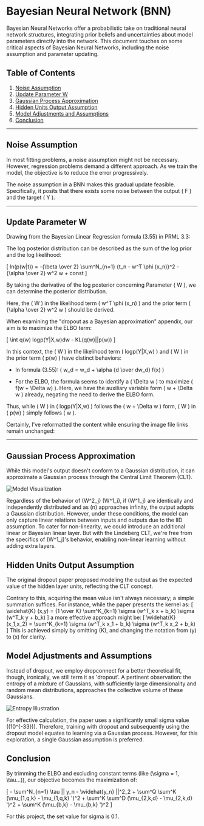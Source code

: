 
# Bayesian Neural Network (BNN)

Bayesian Neural Networks offer a probabilistic take on traditional neural network structures, integrating prior beliefs and uncertainties about model parameters directly into the network. This document touches on some critical aspects of Bayesian Neural Networks, including the noise assumption and parameter updating.

## Table of Contents
1. [Noise Assumption](#noise-assumption)
2. [Update Parameter W](#update-parameter-w)
1. [Gaussian Process Approximation](#introduction)
2. [Hidden Units Output Assumption](#hidden-units-output-assumption)
3. [Model Adjustments and Assumptions](#model-adjustments-and-assumptions)
4. [Conclusion](#conclusion)
---

## Noise Assumption

In most fitting problems, a noise assumption might not be necessary. However, regression problems demand a different approach. As we train the model, the objective is to reduce the error progressively.

The noise assumption in a BNN makes this gradual update feasible. Specifically, it posits that there exists some noise between the output \( F \) and the target \( Y \).

---

## Update Parameter W

Drawing from the Bayesian Linear Regression formula (3.55) in PRML 3.3:

The log posterior distribution can be described as the sum of the log prior and the log likelihood:

\[ ln(p(w|t)) = -{\beta \over 2} \sum^N_{n=1} {t_n - w^T \phi (x_n)}^2 - {\alpha \over 2} w^2 w + const \]

By taking the derivative of the log posterior concerning Parameter \( W \), we can determine the posterior distribution.

Here, the \( W \) in the likelihood term \( w^T \phi (x_n) \) and the prior term \( {\alpha \over 2} w^2 w \) should be derived.

When examining the "dropout as a Bayesian approximation" appendix, our aim is to maximize the ELBO term:

\[ \int q(w) logp(Y|X,w)dw - KL(q(w)||p(w)) \]

In this context, the \( W \) in the likelihood term \( logp(Y|X,w) \) and \( W \) in the prior term \( p(w) \) have distinct behaviors:

- In formula (3.55): \( w_d = w_d + \alpha {d \over dw_d} f(x) \)
  
- For the ELBO, the formula seems to identify a \( \Delta w \) to maximize \( f(w + \Delta w) \). Here, we have the auxiliary variable form \( w + \Delta w \) already, negating the need to derive the ELBO form.

Thus, while \( W \) in \( logp(Y|X,w) \) follows the \( w + \Delta w \) form, \( W \) in \( p(w) \) simply follows \( w \).

Certainly, I've reformatted the content while ensuring the image file links remain unchanged:

---


## Gaussian Process Approximation

While this model's output doesn't conform to a Gaussian distribution, it can approximate a Gaussian process through the Central Limit Theorem (CLT).

![Model Visualization](https://user-images.githubusercontent.com/24292848/172053919-81ed5d46-58ac-4c32-bbea-f8f7d90a0384.png)

Regardless of the behavior of \(W^2_j\) \(W^1_i\), if \(W^1_j\) are identically and independently distributed and as \(n\) approaches infinity, the output adopts a Gaussian distribution. However, under these conditions, the model can only capture linear relations between inputs and outputs due to the IID assumption. To cater for non-linearity, we could introduce an additional linear or Bayesian linear layer. But with the Lindeberg CLT, we're free from the specifics of \(W^1_j\)'s behavior, enabling non-linear learning without adding extra layers.

## Hidden Units Output Assumption

The original dropout paper proposed modeling the output as the expected value of the hidden layer units, reflecting the CLT concept.

Contrary to this, acquiring the mean value isn't always necessary; a simple summation suffices. For instance, while the paper presents the kernel as:
\[ \widehat{K} (x,y) = {1 \over K} \sum^K_{k=1} \sigma (w^T_k x + b_k) \sigma (w^T_k y + b_k) \]
a more effective approach might be:
\[ \widehat{K} (x_1,x_2) = \sum^K_{k=1} \sigma (w^T_k x_1 + b_k) \sigma (w^T_k x_2 + b_k) \]
This is achieved simply by omitting \(K\), and changing the notation from \(y\) to \(x\) for clarity.

## Model Adjustments and Assumptions

Instead of dropout, we employ dropconnect for a better theoretical fit, though, ironically, we still term it as 'dropout'. A pertinent observation: the entropy of a mixture of Gaussians, with sufficiently large dimensionality and random mean distributions, approaches the collective volume of these Gaussians.

![Entropy Illustration](https://user-images.githubusercontent.com/24292848/172194266-970c554a-c9fb-49aa-9f40-631a9e7ce684.jpeg)

For effective calculation, the paper uses a significantly small sigma value (\(10^{-33}\)). Therefore, training with dropout and subsequently using the dropout model equates to learning via a Gaussian process. However, for this exploration, a single Gaussian assumption is preferred.

## Conclusion

By trimming the ELBO and excluding constant terms (like \(\sigma = 1, \tau...\)), our objective becomes the maximization of:

\[ - \sum^N_{n=1} \tau || y_n - \widehat{y_n} ||^2_2 + \sum^Q \sum^K (\mu_{1,q,k} - \mu_{1,q,k} ')^2 + \sum^K \sum^D (\mu_{2,k,d} - \mu_{2,k,d} ')^2 + \sum^K (\mu_{b,k} - \mu_{b,k} ')^2 \]

For this project, the set value for sigma is 0.1.

